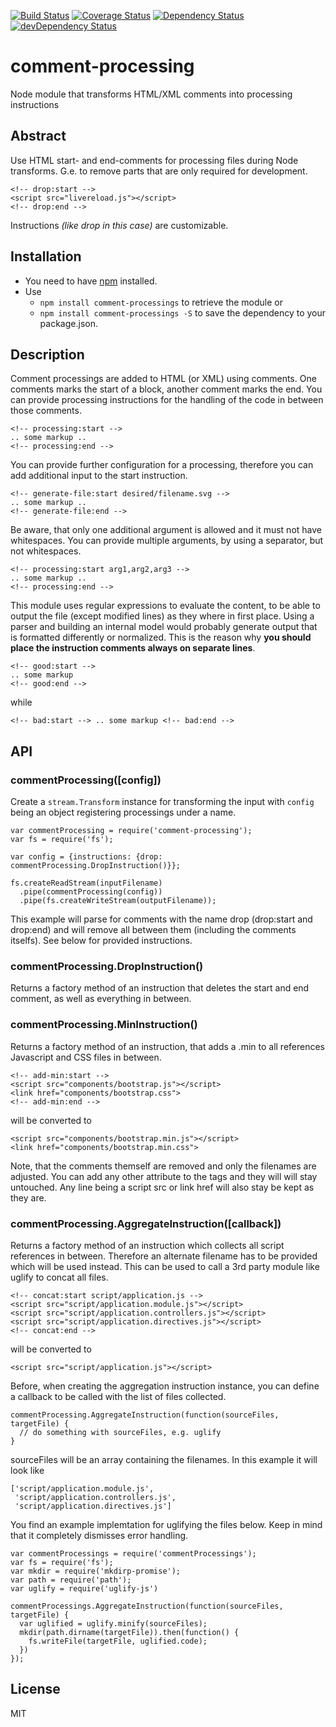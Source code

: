 [![Build Status](https://travis-ci.org/pmentz/comment-processing.svg)](https://travis-ci.org/pmentz/comment-processing) [![Coverage Status](https://coveralls.io/repos/pmentz/comment-processing/badge.svg?service=github&branch=master)](https://coveralls.io/github/pmentz/comment-processing?branch=master)
[![Dependency Status](https://david-dm.org/pmentz/comment-processing.svg)](https://david-dm.org/pmentz/comment-processing) [![devDependency Status](https://david-dm.org/pmentz/comment-processing/dev-status.svg)](https://david-dm.org/pmentz/comment-processing#info=devDependencies)

# comment-processing
Node module that transforms HTML/XML comments into processing instructions

## Abstract

Use HTML start- and end-comments for processing files during Node transforms. G.e. to remove parts that are only
required for development.

    <!-- drop:start -->
    <script src="livereload.js"></script>
    <!-- drop:end -->

Instructions *(like drop in this case)* are customizable.

## Installation

* You need to have [npm][npm] installed.  
* Use 
    * `npm install comment-processings` to retrieve the module or 
    * `npm install comment-processings -S` to save the dependency to your package.json.

## Description

Comment processings are added to HTML (or XML) using comments. One comments marks the start of a block, another comment
marks the end. You can provide processing instructions for the handling of the code in between those comments.

    <!-- processing:start -->
    .. some markup ..
    <!-- processing:end -->

You can provide further configuration for a processing, therefore you can add additional input to the start instruction.

    <!-- generate-file:start desired/filename.svg -->
    .. some markup ..
    <!-- generate-file:end -->

Be aware, that only one additional argument is allowed and it must not have whitespaces. You can provide multiple 
arguments, by using a separator, but not whitespaces.

    <!-- processing:start arg1,arg2,arg3 -->
    .. some markup ..
    <!-- processing:end -->

This module uses regular expressions to evaluate the content, to be able to output the file (except modified lines) as 
they where in first place. Using a parser and building an internal model would probably generate output that is
formatted differently or normalized. This is the reason why **you should place the instruction comments always on 
separate lines**.

    <!-- good:start -->
    .. some markup
    <!-- good:end -->

while

    <!-- bad:start --> .. some markup <!-- bad:end -->


## API

### commentProcessing([config])

Create a `stream.Transform` instance for transforming the input with `config` being an object registering processings
under a name.

    var commentProcessing = require('comment-processing');
    var fs = require('fs');

    var config = {instructions: {drop: commentProcessing.DropInstruction()}};

    fs.createReadStream(inputFilename)
      .pipe(commentProcessing(config))
      .pipe(fs.createWriteStream(outputFilename));

This example will parse for comments with the name drop (drop:start and drop:end) and will remove all between them
(including the comments itselfs). See below for provided instructions.

### commentProcessing.DropInstruction()

Returns a factory method of an instruction that deletes the start and end comment, as well as everything in between.

### commentProcessing.MinInstruction()

Returns a factory method of an instruction, that adds a .min to all references Javascript and CSS files in between.

    <!-- add-min:start -->
    <script src="components/bootstrap.js"></script>
    <link href="components/bootstrap.css">
    <!-- add-min:end -->

will be converted to 

    <script src="components/bootstrap.min.js"></script>
    <link href="components/bootstrap.min.css">

Note, that the comments themself are removed and only the filenames are adjusted. You can add any other attribute to the
tags and they will will stay untouched. Any line being a script src or link href will also stay be kept as they are.

### commentProcessing.AggregateInstruction([callback])

Returns a factory method of an instruction which collects all script references in between. Therefore an alternate
filename has to be provided which will be used instead. This can be used to call a 3rd party module like uglify to
concat all files.

    <!-- concat:start script/application.js -->
    <script src="script/application.module.js"></script>
    <script src="script/application.controllers.js"></script>
    <script src="script/application.directives.js"></script>
    <!-- concat:end -->

will be converted to

    <script src="script/application.js"></script>

Before, when creating the aggregation instruction instance, you can define a callback to be called with the list of
files collected.

    commentProcessing.AggregateInstruction(function(sourceFiles, targetFile) {
      // do something with sourceFiles, e.g. uglify
    }

sourceFiles will be an array containing the filenames. In this example it will look like

    ['script/application.module.js',
     'script/application.controllers.js',
     'script/application.directives.js']

You find an example implemtation for uglifying the files below. Keep in mind that it completely dismisses error
handling.

    var commentProcessings = require('commentProcessings');
    var fs = require('fs');
    var mkdir = require('mkdirp-promise');
    var path = require('path');
    var uglify = require('uglify-js')

    commentProcessings.AggregateInstruction(function(sourceFiles, targetFile) {
      var uglified = uglify.minify(sourceFiles);
      mkdir(path.dirname(targetFile)).then(function() {
        fs.writeFile(targetFile, uglified.code);
      })
    });

## License

MIT

[npm]:http://npmjs.org/